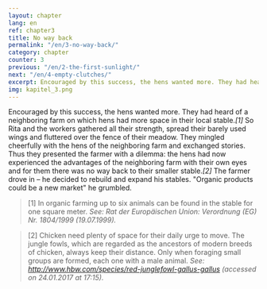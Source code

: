 ```yaml
---
layout: chapter
lang: en
ref: chapter3
title: No way back
permalink: "/en/3-no-way-back/"
category: chapter
counter: 3
previous: "/en/2-the-first-sunlight/"
next: "/en/4-empty-clutches/"
excerpt: Encouraged by this success, the hens wanted more. They had heard of a neighboring farm on which hens had more space in their local stable ...
img: kapitel_3.png
---
```


Encouraged by this success, the hens wanted more. They had heard of a neighboring farm on which hens had more space in their local stable._[1]_ So Rita and the workers gathered all their strength, spread their barely used wings and fluttered over the fence of their meadow. They mingled cheerfully with the hens of the neighboring farm and exchanged stories. Thus they presented the farmer with a dilemma: the hens had now experienced the advantages of the neighboring farm with their own eyes and for them there was no way back to their smaller stable._[2]_ The farmer drove in – he decided to rebuild and expand his stables. "Organic products could be a new market" he grumbled.

> [1] In organic farming up to six animals can be found in the stable for one square meter.
_See: Rat der Europäischen Union: Verordnung (EG) Nr. 1804/1999 (19.07.1999)._

> [2] Chicken need plenty of space for their daily urge to move. The jungle fowls, which are regarded as the ancestors of modern breeds of chicken, always keep their distance. Only when foraging small groups are formed, each one with a male animal.
_See: http://www.hbw.com/species/red-junglefowl-gallus-gallus (accessed on 24.01.2017 at 17:15)._
